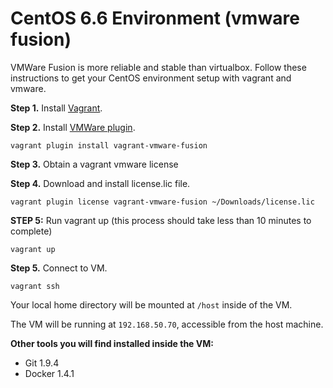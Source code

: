 CentOS 6.6 Environment (vmware fusion)
======================================

VMWare Fusion is more reliable and stable than virtualbox. Follow these instructions to get your CentOS environment setup with vagrant and vmware.

**Step 1.** Install [Vagrant](https://www.vagrantup.com/).

**Step 2.** Install [VMWare plugin](http://www.vagrantup.com/vmware).

```
vagrant plugin install vagrant-vmware-fusion
```

**Step 3.** Obtain a vagrant vmware license 

**Step 4.** Download and install license.lic file.

```
vagrant plugin license vagrant-vmware-fusion ~/Downloads/license.lic
```

**STEP 5:** Run vagrant up (this process should take less than 10 minutes to complete)

```
vagrant up
```

**Step 5.** Connect to VM.

```
vagrant ssh
```

Your local home directory will be mounted at `/host` inside of the VM.

The VM will be running at `192.168.50.70`, accessible from the host machine.

**Other tools you will find installed inside the VM:**

- Git 1.9.4
- Docker 1.4.1
